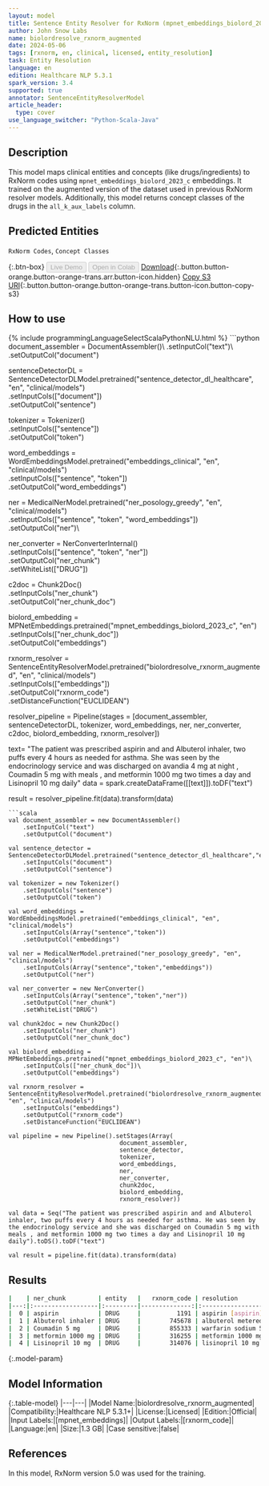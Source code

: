 ```yaml
---
layout: model
title: Sentence Entity Resolver for RxNorm (mpnet_embeddings_biolord_2023_c embeddings)
author: John Snow Labs
name: biolordresolve_rxnorm_augmented
date: 2024-05-06
tags: [rxnorm, en, clinical, licensed, entity_resolution]
task: Entity Resolution
language: en
edition: Healthcare NLP 5.3.1
spark_version: 3.4
supported: true
annotator: SentenceEntityResolverModel
article_header:
  type: cover
use_language_switcher: "Python-Scala-Java"
---
```


## Description

This model maps clinical entities and concepts (like drugs/ingredients) to RxNorm codes using `mpnet_embeddings_biolord_2023_c` embeddings. It trained on the augmented version of the dataset used in previous RxNorm resolver models. Additionally, this model returns concept classes of the drugs in the `all_k_aux_labels` column.

## Predicted Entities

`RxNorm Codes`, `Concept Classes`

{:.btn-box}
<button class="button button-orange" disabled>Live Demo</button>
<button class="button button-orange" disabled>Open in Colab</button>
[Download](https://s3.amazonaws.com/auxdata.johnsnowlabs.com/clinical/models/biolordresolve_rxnorm_augmented_en_5.3.1_3.4_1714981701904.zip){:.button.button-orange.button-orange-trans.arr.button-icon.hidden}
[Copy S3 URI](s3://auxdata.johnsnowlabs.com/clinical/models/biolordresolve_rxnorm_augmented_en_5.3.1_3.4_1714981701904.zip){:.button.button-orange.button-orange-trans.button-icon.button-copy-s3}

## How to use



<div class="tabs-box" markdown="1">
{% include programmingLanguageSelectScalaPythonNLU.html %}
```python
document_assembler = DocumentAssembler()\
    .setInputCol("text")\
    .setOutputCol("document")

sentenceDetectorDL = SentenceDetectorDLModel.pretrained("sentence_detector_dl_healthcare", "en", "clinical/models")\
    .setInputCols(["document"])\
    .setOutputCol("sentence")

tokenizer = Tokenizer()\
    .setInputCols(["sentence"])\
    .setOutputCol("token")

word_embeddings = WordEmbeddingsModel.pretrained("embeddings_clinical", "en", "clinical/models")\
    .setInputCols(["sentence", "token"])\
    .setOutputCol("word_embeddings")

ner = MedicalNerModel.pretrained("ner_posology_greedy", "en", "clinical/models")\
    .setInputCols(["sentence", "token", "word_embeddings"])\
    .setOutputCol("ner")\

ner_converter = NerConverterInternal()\
    .setInputCols(["sentence", "token", "ner"])\
    .setOutputCol("ner_chunk")\
    .setWhiteList(["DRUG"])

c2doc = Chunk2Doc()\
    .setInputCols("ner_chunk")\
    .setOutputCol("ner_chunk_doc")

biolord_embedding = MPNetEmbeddings.pretrained("mpnet_embeddings_biolord_2023_c", "en")\
    .setInputCols(["ner_chunk_doc"])\
    .setOutputCol("embeddings")

rxnorm_resolver = SentenceEntityResolverModel.pretrained("biolordresolve_rxnorm_augmented", "en", "clinical/models")\
    .setInputCols(["embeddings"]) \
    .setOutputCol("rxnorm_code")\
    .setDistanceFunction("EUCLIDEAN")

resolver_pipeline = Pipeline(stages = [document_assembler,
                                       sentenceDetectorDL,
                                       tokenizer,
                                       word_embeddings,
                                       ner,
                                       ner_converter,
                                       c2doc,
                                       biolord_embedding,
                                       rxnorm_resolver])

text= "The patient was prescribed aspirin and and Albuterol inhaler, two puffs every 4 hours as needed for asthma. She was seen by the endocrinology service and was discharged on avandia 4 mg at night , Coumadin 5 mg with meals , and metformin 1000 mg two times a day and Lisinopril 10 mg daily"
data = spark.createDataFrame([[text]]).toDF("text")

result = resolver_pipeline.fit(data).transform(data)
```
```scala
val document_assembler = new DocumentAssembler()
    .setInputCol("text")
    .setOutputCol("document")

val sentence_detector = SentenceDetectorDLModel.pretrained("sentence_detector_dl_healthcare","en","clinical/models")
    .setInputCols("document")
    .setOutputCol("sentence")

val tokenizer = new Tokenizer()
    .setInputCols("sentence")
    .setOutputCol("token")

val word_embeddings = WordEmbeddingsModel.pretrained("embeddings_clinical", "en", "clinical/models")
    .setInputCols(Array("sentence","token"))
    .setOutputCol("embeddings")

val ner = MedicalNerModel.pretrained("ner_posology_greedy", "en", "clinical/models")
    .setInputCols(Array("sentence","token","embeddings"))
    .setOutputCol("ner")

val ner_converter = new NerConverter()
    .setInputCols(Array("sentence","token","ner"))
    .setOutputCol("ner_chunk")
    .setWhiteList("DRUG")

val chunk2doc = new Chunk2Doc()
    .setInputCols("ner_chunk")
    .setOutputCol("ner_chunk_doc")

val biolord_embedding = MPNetEmbeddings.pretrained("mpnet_embeddings_biolord_2023_c", "en")\
    .setInputCols(["ner_chunk_doc"])\
    .setOutputCol("embeddings")

val rxnorm_resolver = SentenceEntityResolverModel.pretrained("biolordresolve_rxnorm_augmented", "en", "clinical/models")
    .setInputCols("embeddings")
    .setOutputCol("rxnorm_code")
    .setDistanceFunction("EUCLIDEAN")

val pipeline = new Pipeline().setStages(Array(
                               document_assembler,
                               sentence_detector,
                               tokenizer,
                               word_embeddings,
                               ner,
                               ner_converter,
                               chunk2doc,
                               biolord_embedding,
                               rxnorm_resolver))

val data = Seq("The patient was prescribed aspirin and and Albuterol inhaler, two puffs every 4 hours as needed for asthma. He was seen by the endocrinology service and she was discharged on Coumadin 5 mg with meals , and metformin 1000 mg two times a day and Lisinopril 10 mg daily").toDS().toDF("text")

val result = pipeline.fit(data).transform(data)
```
</div>

## Results

```bash
|    | ner_chunk         | entity   |   rxnorm_code | resolution                                                      | all_k_results                                  | all_k_distances                              | all_k_cosine_distances                       | all_k_resolutions                                                                                          | all_k_aux_labels                                                                  |
|---:|:------------------|:---------|--------------:|:----------------------------------------------------------------|:--------------------------------------------...|:---------------------------------------------|:---------------------------------------------|:-----------------------------------------------------------------------------------------------------------|:----------------------------------------------------------------------------------|
|  0 | aspirin           | DRUG     |          1191 | aspirin [aspirin]                                               | 1191:::1154070:::1537020:::1295740:::1299851...| 0.2747:::0.4428:::0.4512:::0.4900:::0.5305...| 0.0377:::0.0980:::0.1018:::0.1200:::0.1407...| aspirin [aspirin]:::aspirin pill [aspirin pill]:::aspirin effervescent oral tablet:::aspirin oral powder...| Ingredient:::Clinical Dose Group:::Clinical Drug Form:::Clinical Dose Group:::B...|
|  1 | Albuterol inhaler | DRUG     |        745678 | albuterol metered dose inhaler [albuterol metered dose inhaler] | 745678:::1649559:::745790:::307779:::745679:...| 0.4336:::0.4758:::0.5416:::0.5701:::0.5863...| 0.0940:::0.1132:::0.1466:::0.1625:::0.1719...| albuterol metered dose inhaler [albuterol metered dose inhaler]:::albuterol dry powder inhaler [albutero...| Clinical Drug Form:::Clinical Drug Form:::Clinical Drug Form:::Clinical Drug:::...|
|  2 | Coumadin 5 mg     | DRUG     |        855333 | warfarin sodium 5 mg [coumadin]                                 | 855333:::432467:::438740:::451604:::855345::...| 0.3421:::0.4407:::0.4601:::0.4798:::0.5002...| 0.0585:::0.0971:::0.1058:::0.1151:::0.1251...| warfarin sodium 5 mg [coumadin]:::coumarin 5 mg oral tablet:::coumarin 5 mg [coumarin 5 mg]:::coumarin 0...| Branded Drug Comp:::Clinical Drug:::Clinical Drug Comp:::Clinical Drug Comp:::B...|
|  3 | metformin 1000 mg | DRUG     |        316255 | metformin 1000 mg [metformin 1000 mg]                           | 316255:::860995:::860999:::861004:::316256::...| 0.3468:::0.4492:::0.4492:::0.5133:::0.5497...| 0.0601:::0.1009:::0.1009:::0.1317:::0.1511...| metformin 1000 mg [metformin 1000 mg]:::metformin hydrochloride 1000 mg [metformin hydrochloride 1000 mg...| Clinical Drug Comp:::Clinical Drug Comp:::Clinical Drug:::Clinical Drug:::Clini...|
|  4 | Lisinopril 10 mg  | DRUG     |        314076 | lisinopril 10 mg oral tablet                                    | 314076:::316151:::197885:::567576:::316153::...| 0.4704:::0.4845:::0.6129:::0.6281:::0.6384...| 0.1106:::0.1174:::0.1878:::0.1973:::0.2038...| lisinopril 10 mg oral tablet:::lisinopril 10 mg [lisinopril 10 mg]:::hydrochlorothiazide 12.5 mg / lisin...| Clinical Drug:::Clinical Drug Comp:::Clinical Drug:::Branded Drug Comp:::Clinic...|
```

{:.model-param}
## Model Information

{:.table-model}
|---|---|
|Model Name:|biolordresolve_rxnorm_augmented|
|Compatibility:|Healthcare NLP 5.3.1+|
|License:|Licensed|
|Edition:|Official|
|Input Labels:|[mpnet_embeddings]|
|Output Labels:|[rxnorm_code]|
|Language:|en|
|Size:|1.3 GB|
|Case sensitive:|false|

## References

In this model, RxNorm version 5.0 was used for the training.